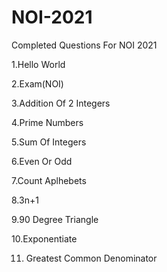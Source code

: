 # NOI-2021

Completed Questions For NOI 2021

1.Hello World 

2.Exam(NOI)

3.Addition Of 2 Integers

4.Prime Numbers

5.Sum Of Integers

6.Even Or Odd

7.Count Aplhebets

8.3n+1

9.90 Degree Triangle

10.Exponentiate

11. Greatest Common Denominator 
